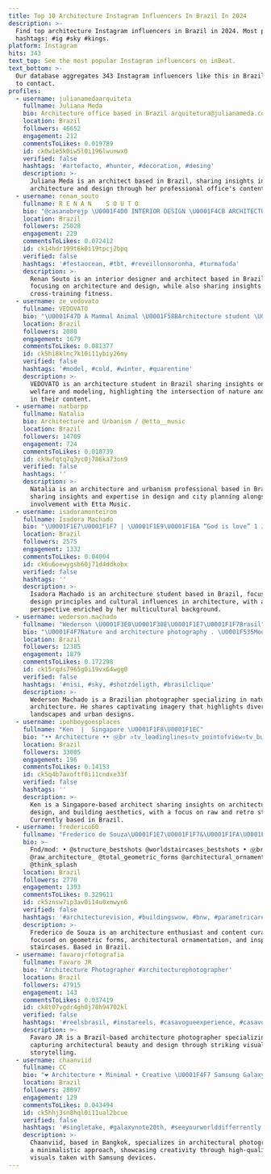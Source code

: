 ```yaml
---
title: Top 10 Architecture Instagram Influencers In Brazil In 2024
description: >-
  Find top architecture Instagram influencers in Brazil in 2024. Most popular
  hashtags: #ig #sky #kings.
platform: Instagram
hits: 343
text_top: See the most popular Instagram influencers on inBeat.
text_bottom: >-
  Our database aggregates 343 Instagram influencers like this in Brazil for you
  to contact.
profiles:
  - username: julianamedaarquiteta
    fullname: Juliana Meda
    bio: Architecture office based in Brazil arquitetura@julianameda.com.br
    location: Brazil
    followers: 46652
    engagement: 212
    commentsToLikes: 0.019789
    id: ck0w1e5k0iw5l0i196lwunwx0
    verified: false
    hashtags: '#artefacto, #hunter, #decoration, #desing'
    description: >-
      Juliana Meda is an architect based in Brazil, sharing insights into
      architecture and design through her professional office's content.
  - username: renan_souto
    fullname: R E N A N    S O U T O
    bio: "@casanobrejp \U0001F4D0 INTERIOR DESIGN \U0001F4CB ARCHITECTURE \U0001F3CB\U0001F3FD CROSSFITTER \U0001F1E7\U0001F1F7 NORDESTINO/PB \U0001F436 Pai de Frida, Aurora e Maya ♍️ virginiano ❤ PARAÍBA SIM SINHÔ"
    location: Brazil
    followers: 25028
    engagement: 229
    commentsToLikes: 0.072412
    id: ck14hdr199t6k0i19tpcj2bpq
    verified: false
    hashtags: '#festaocean, #tbt, #reveillonnoronha, #turmafoda'
    description: >-
      Renan Souto is an interior designer and architect based in Brazil,
      focusing on architecture and design, while also sharing insights on
      cross-training fitness.
  - username: ze_vedovato
    fullname: VEDOVATO
    bio: "\U0001F47D A Mammal Animal \U0001F58BArchitecture student \U0001F4CDBrazil \U0001F1E7\U0001F1F7 @epmodelsbrasil"
    location: Brazil
    followers: 2080
    engagement: 1679
    commentsToLikes: 0.081377
    id: ck5hi8klnc7k10i11ybiy26my
    verified: false
    hashtags: '#model, #cold, #winter, #quarentine'
    description: >-
      VEDOVATO is an architecture student in Brazil sharing insights on animal
      welfare and modeling, highlighting the intersection of nature and design
      in their content.
  - username: natbarpp
    fullname: Natalia
    bio: Architecture and Urbanism / @etta__music
    location: Brazil
    followers: 14709
    engagement: 724
    commentsToLikes: 0.018739
    id: ck9wfqtq7q3yc0j786ka73on9
    verified: false
    hashtags: ''
    description: >-
      Natalia is an architecture and urbanism professional based in Brazil,
      sharing insights and expertise in design and city planning alongside her
      involvement with Etta Music.
  - username: isadoramonteirom
    fullname: Isadora Machado
    bio: "\U0001F1E7\U0001F1F7 | \U0001F1E9\U0001F1EA “God is love” ‭‭1 John‬ ‭4:16‬ Architecture student"
    location: Brazil
    followers: 2575
    engagement: 1332
    commentsToLikes: 0.04004
    id: ck6u6oewygsb60j71d4ddkobx
    verified: false
    hashtags: ''
    description: >-
      Isadora Machado is an architecture student based in Brazil, focusing on
      design principles and cultural influences in architecture, with a
      perspective enriched by her multicultural background.
  - username: wederson.machado
    fullname: "Wederson \U0001F3E0\U0001F30E\U0001F1E7\U0001F1F7Brasil"
    bio: "\U0001F4F7Nature and architecture photography . \U0001F535Mod: @world_bestsky @globalfotografia_skies @globalfotografia_architecture @sunset_only @ig_brazil_"
    location: Brazil
    followers: 12385
    engagement: 1879
    commentsToLikes: 0.172298
    id: ck15rqds7965g0i19vx64wgg0
    verified: false
    hashtags: '#nisi, #sky, #shotzdeligth, #brasilclique'
    description: >-
      Wederson Machado is a Brazilian photographer specializing in nature and
      architecture. He shares captivating imagery that highlights diverse
      landscapes and urban designs.
  - username: ipohboygoesplaces
    fullname: "Ken  |  Singapore \U0001F1F8\U0001F1EC"
    bio: "•• Architecture •• Ⓜ️br ▫️tv_leadinglines▫️tv_pointofview▫️tv_buildings ▫️tv_retro ▫️ig_ometry▫️1_unlimited▫️sfe \U0001F17F️latinum Ⓜ️br ▫️raw_architecture"
    location: Brazil
    followers: 33005
    engagement: 196
    commentsToLikes: 0.14153
    id: ck5q4b7axoftf0i11cndxe33f
    verified: false
    hashtags: ''
    description: >-
      Ken is a Singapore-based architect sharing insights on architecture, urban
      design, and building aesthetics, with a focus on raw and retro styles.
      Currently based in Brazil.
  - username: frederico60
    fullname: "Frederico de Souza\U0001F1E7\U0001F1F7&\U0001F1FA\U0001F1F8"
    bio: >-
      Fnd/mod: • @structure_bestshots @worldstaircases_bestshots • Ⓜ️br
      @raw_architecture_ @total_geometric_forms @architectural_ornamentation
      @think_splash
    location: Brazil
    followers: 2770
    engagement: 1393
    commentsToLikes: 0.329611
    id: ck5znsw7ip3av0i14u0xmwyn6
    verified: false
    hashtags: '#architecturevision, #buildingswow, #bnw, #parametricarechitecture'
    description: >-
      Frederico de Souza is an architecture enthusiast and content curator
      focused on geometric forms, architectural ornamentation, and inspiring
      staircases. Based in Brazil.
  - username: favarojrfotografia
    fullname: Favaro JR
    bio: 'Architecture Photographer #architecturephotographer'
    location: Brazil
    followers: 47915
    engagement: 143
    commentsToLikes: 0.037419
    id: ck8t07vgdr4gh0j78h94702kl
    verified: false
    hashtags: '#reelsbrasil, #instareels, #casavogueexperience, #casavogue'
    description: >-
      Favaro JR is a Brazil-based architecture photographer specializing in
      capturing architectural beauty and design through striking visual
      storytelling.
  - username: chaanviid
    fullname: CC
    bio: "❤ Architecture • Minimal • Creative \U0001F4F7 Samsung GalaxyNote20 & GalaxyS21+ \U0001F1F9\U0001F1ED Made in Bangkok"
    location: Brazil
    followers: 28097
    engagement: 129
    commentsToLikes: 0.043494
    id: ck5hhj3sn8hql0i11ual2bcue
    verified: false
    hashtags: '#singletake, #galaxynote20th, #seeyourworlddifferrently, #galaxynote20'
    description: >-
      Chaanviid, based in Bangkok, specializes in architectural photography with
      a minimalistic approach, showcasing creativity through high-quality
      visuals taken with Samsung devices.
---
```



